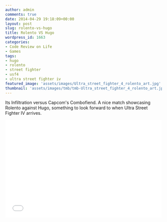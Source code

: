 ```yaml
---
author: admin
comments: true
date: 2014-04-29 19:18:09+00:00
layout: post
slug: rolento-vs-hugo
title: Rolento VS Hugo
wordpress_id: 1663
categories:
- Code Review on Life
- Games
tags:
- hugo
- rolento
- street fighter
- usf4
- ultra street fighter iv
featured_image: 'assets/images/Ultra_street_fighter_4_rolento_art.jpg'
thumbnail: 'assets/images/tmb/tmb-Ultra_street_fighter_4_rolento_art.jpg'
---
```


Its Infiltration versus Capcom's Combofiend. A nice match showcasing Rolento against Hugo, something to look forward to when Ultra Street Fighter IV arrives.

<iframe width="100%" height="315" src="//www.youtube.com/embed/hcPsoO3JONA" frameborder="0" allowfullscreen></iframe>
